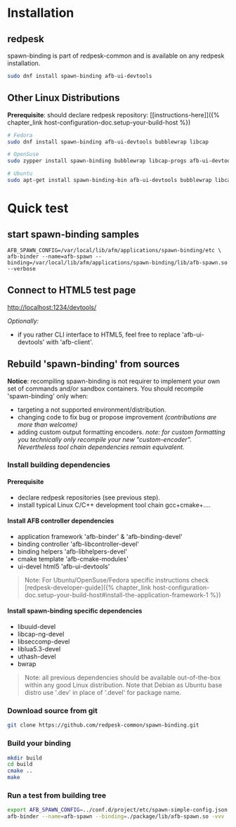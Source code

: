 # Installation

## redpesk

spawn-binding is part of redpesk-common and is available on any redpesk installation.

```bash
sudo dnf install spawn-binding afb-ui-devtools
```

## Other Linux Distributions

**Prerequisite**: should declare redpesk repository: [[instructions-here]]({% chapter_link host-configuration-doc.setup-your-build-host %})

```bash
# Fedora
sudo dnf install spawn-binding afb-ui-devtools bubblewrap libcap

# OpenSuse
sudo zypper install spawn-binding bubblewrap libcap-progs afb-ui-devtools

# Ubuntu
sudo apt-get install spawn-binding-bin afb-ui-devtools bubblewrap libcap2-bin
```

# Quick test

## start spawn-binding samples

```
AFB_SPAWN_CONFIG=/var/local/lib/afm/applications/spawn-binding/etc \
afb-binder --name=afb-spawn --binding=/var/local/lib/afm/applications/spawn-binding/lib/afb-spawn.so --verbose
```

## Connect to HTML5 test page

[http://localhost:1234/devtools/](http://localhost:1234/devtools/index.html)

*Optionally:*

* if you rather CLI interface to HTML5, feel free to replace 'afb-ui-devtools' with 'afb-client'.

## Rebuild 'spawn-binding' from sources

**Notice**: recompiling spawn-binding is not requirer to implement your own set of commands and/or sandbox containers. You should recompile 'spawn-binding' only when:

* targeting a not supported environment/distribution.
* changing code to fix bug or propose improvement *(contributions are more than welcome)*
* adding custom output formatting encoders. *note: for custom formatting you technically only recompile your new "custom-encoder". Nevertheless tool chain dependencies remain equivalent.*

### Install building dependencies

#### Prerequisite

* declare redpesk repositories (see previous step).
* install typical Linux C/C++ development tool chain gcc+cmake+....

#### Install AFB controller dependencies

* application framework 'afb-binder' & 'afb-binding-devel'
* binding controller 'afb-libcontroller-devel'
* binding helpers 'afb-libhelpers-devel'
* cmake template 'afb-cmake-modules'
* ui-devel html5 'afb-ui-devtools'

>Note: For Ubuntu/OpenSuse/Fedora specific instructions check [redpesk-developer-guide]({% chapter_link host-configuration-doc.setup-your-build-host#install-the-application-framework-1 %})

#### Install spawn-binding specific dependencies

* libuuid-devel
* libcap-ng-devel
* libseccomp-devel
* liblua5.3-devel
* uthash-devel
* bwrap

>Note: all previous dependencies should be available out-of-the-box within any good Linux distribution. Note that Debian as Ubuntu base distro use '.dev' in place of '.devel' for package name.

### Download source from git

```bash
git clone https://github.com/redpesk-common/spawn-binding.git
```

### Build your binding

```bash
mkdir build
cd build
cmake ..
make
```

### Run a test from building tree

```bash
export AFB_SPAWN_CONFIG=../conf.d/project/etc/spawn-simple-config.json
afb-binder --name=afb-spawn --binding=./package/lib/afb-spawn.so -vvv
```
